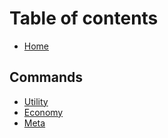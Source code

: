 # Table of contents

* [Home](README.md)

## Commands

* [Utility](commands/utility.md)
* [Economy](commands/economy.md)
* [Meta](commands/meta.md)

